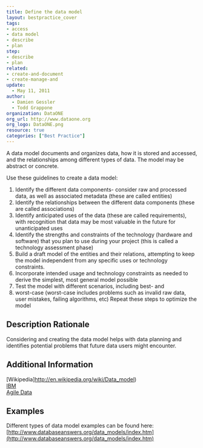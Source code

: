 ```yaml
---
title: Define the data model
layout: bestpractice_cover
tags:
- access
- data model
- describe
- plan
step:
- describe
- plan
related:
- create-and-document
- create-manage-and
update:
  - May 11, 2011
author:
  - Damien Gessler
  - Todd Grappone
organization: DataONE
org_url: http://www.dataone.org
org_logo: DataONE.png
resource: true
categories: ["Best Practice"]
---
```



A data model documents and organizes data, how it is stored and accessed, and the relationships among different types of data. The model may be abstract or concrete.

Use these guidelines to create a data model:

1. Identify the different data components- consider raw and processed data, as well as associated metadata (these are called entities)
2. Identify the relationships between the different data components (these are called associations)
3. Identify anticipated uses of the data (these are called requirements), with recognition that data may be most valuable in the future for unanticipated uses
4. Identify the strengths and constraints of the technology (hardware and software) that you plan to use during your project (this is called a technology assessment phase)
5. Build a draft model of the entities and their relations, attempting to keep the model independent from any specific uses or technology constraints.
6. Incorporate intended usage and technology constraints as needed to derive the simplest, most general model possible
7. Test the model with different scenarios, including best- and
8. worst-case (worst-case includes problems such as invalid raw data, user mistakes, failing algorithms, etc)
Repeat these steps to optimize the model

## Description Rationale

Considering and creating the data model helps with data planning and identifies potential problems that future data users might encounter.

## Additional Information

[Wikipedia]http://en.wikipedia.org/wiki/Data_model)  
[IBM](http://publib.boulder.ibm.com/infocenter/tivihelp/v8r1/index.jsp?topic=/com.ibm.netcool_impact.doc/im31sg/xF1996378.html)  
[Agile Data](http://www.agiledata.org/essays/dataModeling101.html)

## Examples

Different types of data model examples can be found here: [http://www.databaseanswers.org/data_models/index.htm](http://www.databaseanswers.org/data_models/index.htm)
